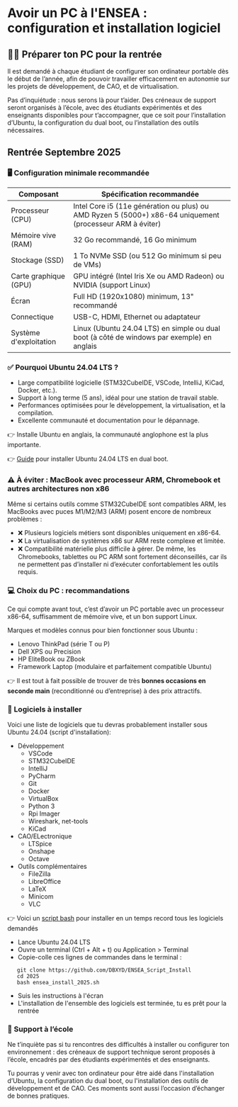 # Avoir un PC à l'ENSEA : configuration et installation logiciel
## 🧑‍💻 Préparer ton PC pour la rentrée
Il est demandé à chaque étudiant de configurer son ordinateur portable dès le début de l’année, afin de pouvoir travailler efficacement en autonomie sur les projets de développement, de CAO, et de virtualisation.

Pas d’inquiétude : nous serons là pour t’aider. Des créneaux de support seront organisés à l’école, avec des étudiants expérimentés et des enseignants disponibles pour t’accompagner, que ce soit pour l’installation d’Ubuntu, la configuration du dual boot, ou l’installation des outils nécessaires.

## Rentrée Septembre 2025

### 🖥️ Configuration minimale recommandée

| Composant               | Spécification recommandée                                                                                   |
|-------------------------|-------------------------------------------------------------------------------------------------------------|
| Processeur (CPU)        | Intel Core i5 (11e génération ou plus) ou AMD Ryzen 5 (5000+) x86-64 uniquement (processeur ARM à éviter)   |
| Mémoire vive (RAM)      | 32 Go recommandé, 16 Go minimum                                                                             |
| Stockage (SSD)          | 1 To NVMe SSD (ou 512 Go minimum si peu de VMs)                                                             |
| Carte graphique (GPU)   | GPU intégré (Intel Iris Xe ou AMD Radeon) ou NVIDIA (support Linux)                                         |
| Écran                   | Full HD (1920x1080) minimum, 13" recommandé                                                                 |
| Connectique             | USB-C, HDMI, Ethernet ou adaptateur                                                                         |
| Système d'exploitation  | Linux (Ubuntu 24.04 LTS) en simple ou dual boot (à côté de windows par exemple) en anglais                  |


### ✅ Pourquoi Ubuntu 24.04 LTS ?
- Large compatibilité logicielle (STM32CubeIDE, VSCode, IntelliJ, KiCad, Docker, etc.).
- Support à long terme (5 ans), idéal pour une station de travail stable.
- Performances optimisées pour le développement, la virtualisation, et la compilation.
- Excellente communauté et documentation pour le dépannage.

👉 Installe Ubuntu en anglais, la communauté anglophone est la plus importante.

👉 [Guide](https://www.it-connect.fr/tuto-dual-boot-windows-et-linux-ubuntu-installation-sur-pc/) pour installer Ubuntu 24.04 LTS en dual boot.


### ⚠️ À éviter : MacBook avec processeur ARM, Chromebook et autres architectures non x86
Même si certains outils comme STM32CubeIDE sont compatibles ARM, les MacBooks avec puces M1/M2/M3 (ARM) posent encore de nombreux problèmes :
* ❌ Plusieurs logiciels métiers sont disponibles uniquement en x86-64.
* ❌ La virtualisation de systèmes x86 sur ARM reste complexe et limitée.
* ❌ Compatibilité matérielle plus difficile à gérer.
De même, les Chromebooks, tablettes ou PC ARM sont fortement déconseillés, car ils ne permettent pas d’installer ni d’exécuter confortablement les outils requis.

### 💻 Choix du PC : recommandations
Ce qui compte avant tout, c’est d’avoir un PC portable avec un processeur x86-64, suffisamment de mémoire vive, et un bon support Linux.

Marques et modèles connus pour bien fonctionner sous Ubuntu :
* Lenovo ThinkPad (série T ou P)
* Dell XPS ou Precision
* HP EliteBook ou ZBook
* Framework Laptop (modulaire et parfaitement compatible Ubuntu)

👉 Il est tout à fait possible de trouver de très **bonnes occasions en seconde main** (reconditionné ou d’entreprise) à des prix attractifs.

### 🧰 Logiciels à installer
Voici une liste de logiciels que tu devras probablement installer sous Ubuntu 24.04 (script d'installation):
* Développement
    * VSCode
    * STM32CubeIDE
    * IntelliJ
    * PyCharm
    * Git
    * Docker
    * VirtualBox
    * Python 3
    * Rpi Imager
    * Wireshark, net-tools
    * KiCad
* CAO/ELectronique
    * LTSpice
    * Onshape
    * Octave
* Outils complémentaires
    * FileZilla
    * LibreOffice
    * LaTeX
    * Minicom
    * VLC

👉 Voici un [script bash](https://github.com/DBXYD/ENSEA_Script_Install/blob/master/2025/ensea_install_2025.sh) pour installer en un temps record tous les logiciels demandés
* Lance Ubuntu 24.04 LTS
* Ouvre un terminal (Ctrl + Alt + t) ou Application > Terminal
* Copie-colle ces lignes de commandes dans le terminal :
```
   git clone https://github.com/DBXYD/ENSEA_Script_Install
   cd 2025
   bash ensea_install_2025.sh
```
* Suis les instructions à l'écran
* L'installation de l'ensemble des logiciels est terminée, tu es prêt pour la rentrée


### 🤝 Support à l’école
Ne t’inquiète pas si tu rencontres des difficultés à installer ou configurer ton environnement : des créneaux de support technique seront proposés à l’école, encadrés par des étudiants expérimentés et des enseignants. 

Tu pourras y venir avec ton ordinateur pour être aidé dans l'installation d’Ubuntu, la configuration du dual boot, ou l'installation des outils de développement et de CAO. 
Ces moments sont aussi l’occasion d’échanger de bonnes pratiques.
